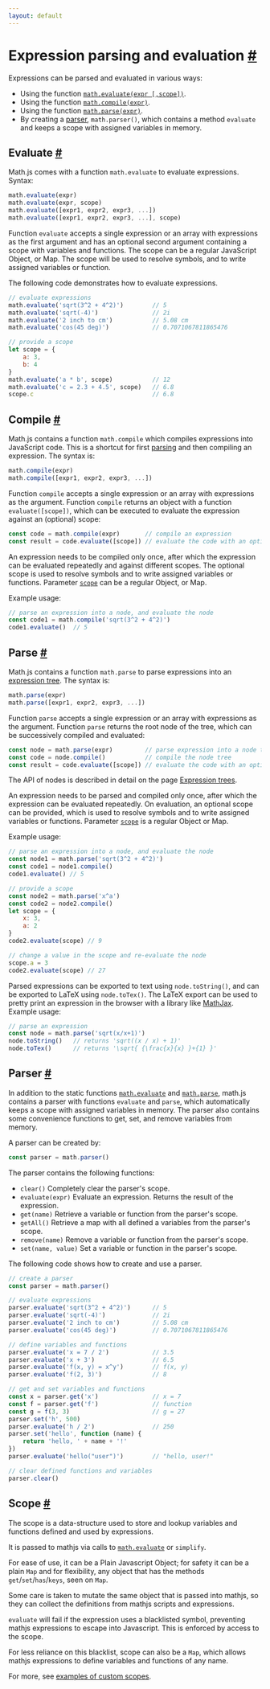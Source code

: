 ```yaml
---
layout: default
---
```


<h1 id="expression-parsing-and-evaluation">Expression parsing and evaluation <a href="#expression-parsing-and-evaluation" title="Permalink">#</a></h1>

Expressions can be parsed and evaluated in various ways:

- Using the function [`math.evaluate(expr [,scope])`](#evaluate).
- Using the function [`math.compile(expr)`](#compile).
- Using the function [`math.parse(expr)`](#parse).
- By creating a [parser](#parser), `math.parser()`, which contains a method
  `evaluate` and keeps a scope with assigned variables in memory.


<h2 id="evaluate">Evaluate <a href="#evaluate" title="Permalink">#</a></h2>

Math.js comes with a function `math.evaluate` to evaluate expressions. Syntax:

```js
math.evaluate(expr)
math.evaluate(expr, scope)
math.evaluate([expr1, expr2, expr3, ...])
math.evaluate([expr1, expr2, expr3, ...], scope)
```

Function `evaluate` accepts a single expression or an array with
expressions as the first argument and has an optional second argument
containing a scope with variables and functions. The scope can be a regular
JavaScript Object, or Map. The scope will be used to resolve symbols, and to write
assigned variables or function.

The following code demonstrates how to evaluate expressions.

```js
// evaluate expressions
math.evaluate('sqrt(3^2 + 4^2)')        // 5
math.evaluate('sqrt(-4)')               // 2i
math.evaluate('2 inch to cm')           // 5.08 cm
math.evaluate('cos(45 deg)')            // 0.7071067811865476

// provide a scope
let scope = {
    a: 3,
    b: 4
}
math.evaluate('a * b', scope)           // 12
math.evaluate('c = 2.3 + 4.5', scope)   // 6.8
scope.c                                 // 6.8
```


<h2 id="compile">Compile <a href="#compile" title="Permalink">#</a></h2>

Math.js contains a function `math.compile` which compiles expressions
into JavaScript code. This is a shortcut for first [parsing](#parse) and then
compiling an expression. The syntax is:

```js
math.compile(expr)
math.compile([expr1, expr2, expr3, ...])
```

Function `compile` accepts a single expression or an array with
expressions as the argument. Function `compile` returns an object with a function
`evaluate([scope])`, which can be executed to evaluate the expression against an
(optional) scope:

```js
const code = math.compile(expr)       // compile an expression
const result = code.evaluate([scope]) // evaluate the code with an optional scope
```

An expression needs to be compiled only once, after which the
expression can be evaluated repeatedly and against different scopes.
The optional scope is used to resolve symbols and to write assigned
variables or functions. Parameter [`scope`](#scope) can be a regular Object, or Map.

Example usage:

```js
// parse an expression into a node, and evaluate the node
const code1 = math.compile('sqrt(3^2 + 4^2)')
code1.evaluate()  // 5
```


<h2 id="parse">Parse <a href="#parse" title="Permalink">#</a></h2>

Math.js contains a function `math.parse` to parse expressions into an
[expression tree](expression_trees.html). The syntax is:

```js
math.parse(expr)
math.parse([expr1, expr2, expr3, ...])
```

Function `parse` accepts a single expression or an array with
expressions as the argument. Function `parse` returns the root node of the tree,
which can be successively compiled and evaluated:

```js
const node = math.parse(expr)         // parse expression into a node tree
const code = node.compile()           // compile the node tree
const result = code.evaluate([scope]) // evaluate the code with an optional scope
```

The API of nodes is described in detail on the page
[Expression trees](expression_trees.html).

An expression needs to be parsed and compiled only once, after which the
expression can be evaluated repeatedly. On evaluation, an optional scope
can be provided, which is used to resolve symbols and to write assigned
variables or functions. Parameter [`scope`](#scope) is a regular Object or Map.

Example usage:

```js
// parse an expression into a node, and evaluate the node
const node1 = math.parse('sqrt(3^2 + 4^2)')
const code1 = node1.compile()
code1.evaluate() // 5

// provide a scope
const node2 = math.parse('x^a')
const code2 = node2.compile()
let scope = {
    x: 3,
    a: 2
}
code2.evaluate(scope) // 9

// change a value in the scope and re-evaluate the node
scope.a = 3
code2.evaluate(scope) // 27
```

Parsed expressions can be exported to text using `node.toString()`, and can
be exported to LaTeX using `node.toTex()`. The LaTeX export can be used to
pretty print an expression in the browser with a library like
[MathJax](https://www.mathjax.org/). Example usage:

```js
// parse an expression
const node = math.parse('sqrt(x/x+1)')
node.toString()   // returns 'sqrt((x / x) + 1)'
node.toTex()      // returns '\sqrt{ {\frac{x}{x} }+{1} }'
```


<h2 id="parser">Parser <a href="#parser" title="Permalink">#</a></h2>

In addition to the static functions [`math.evaluate`](#evaluate) and
[`math.parse`](#parse), math.js contains a parser with functions `evaluate` and
`parse`, which automatically keeps a scope with assigned variables in memory.
The parser also contains some convenience functions to get, set, and remove
variables from memory.

A parser can be created by:

```js
const parser = math.parser()
```

The parser contains the following functions:

- `clear()`
  Completely clear the parser's scope.
- `evaluate(expr)`
  Evaluate an expression. Returns the result of the expression.
- `get(name)`
  Retrieve a variable or function from the parser's scope.
- `getAll()`
  Retrieve a map with all defined a variables from the parser's scope.
- `remove(name)`
  Remove a variable or function from the parser's scope.
- `set(name, value)`
  Set a variable or function in the parser's scope.

The following code shows how to create and use a parser.

```js
// create a parser
const parser = math.parser()

// evaluate expressions
parser.evaluate('sqrt(3^2 + 4^2)')      // 5
parser.evaluate('sqrt(-4)')             // 2i
parser.evaluate('2 inch to cm')         // 5.08 cm
parser.evaluate('cos(45 deg)')          // 0.7071067811865476

// define variables and functions
parser.evaluate('x = 7 / 2')            // 3.5
parser.evaluate('x + 3')                // 6.5
parser.evaluate('f(x, y) = x^y')        // f(x, y)
parser.evaluate('f(2, 3)')              // 8

// get and set variables and functions
const x = parser.get('x')               // x = 7
const f = parser.get('f')               // function
const g = f(3, 3)                       // g = 27
parser.set('h', 500)
parser.evaluate('h / 2')                // 250
parser.set('hello', function (name) {
    return 'hello, ' + name + '!'
})
parser.evaluate('hello("user")')        // "hello, user!"

// clear defined functions and variables
parser.clear()
```

<h2 id="scope">Scope <a href="#scope" title="Permalink">#</a></h2>

The scope is a data-structure used to store and lookup variables and functions defined and used by expressions.

It is passed to mathjs via calls to [`math.evaluate`](#evaluate) or `simplify`.

For ease of use, it can be a Plain Javascript Object; for safety it can be a plain `Map` and for flexibility, any object that has
the methods `get`/`set`/`has`/`keys`, seen on `Map`.

Some care is taken to mutate the same object that is passed into mathjs, so they can collect the definitions from mathjs scripts and expressions.

`evaluate` will fail if the expression uses a blacklisted symbol, preventing mathjs expressions to escape into Javascript. This is enforced by access to the scope.

For less reliance on this blacklist, scope can also be a `Map`, which allows mathjs expressions to define variables and functions of any name.

For more, see [examples of custom scopes](../../examples/advanced/custom_scope_objects.js).
